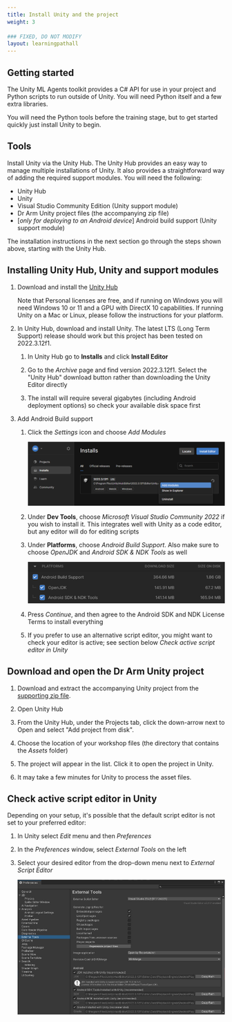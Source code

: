 ```yaml
---
title: Install Unity and the project
weight: 3

### FIXED, DO NOT MODIFY
layout: learningpathall
---
```


## Getting started

The Unity ML Agents toolkit provides a C# API for use in your project and Python scripts to run outside of Unity. You will need Python itself and a few extra libraries.

You will need the Python tools before the training stage, but to get started quickly just install Unity to begin.

## Tools

Install Unity via the Unity Hub. The Unity Hub provides an easy way to manage multiple installations of Unity. It also provides a straightforward way of adding the required support modules. You will need the following:

* Unity Hub
* Unity
* Visual Studio Community Edition (Unity support module)
* Dr Arm Unity project files (the accompanying zip file)
* [_only for deploying to an Android device_] Android build support (Unity support module)

The installation instructions in the next section go through the steps shown above, starting with the Unity Hub.

## Installing Unity Hub, Unity and support modules

1. Download and install the [Unity Hub](https://unity3d.com/get-unity/download?ref=personal)

    Note that Personal licenses are free, and if running on Windows you will need Windows 10 or 11 and a GPU with DirectX 10 capabilities. If running Unity on a Mac or Linux, please follow the instructions for your platform.

1. In Unity Hub, download and install Unity. The latest LTS (Long Term Support) release should work but this project has been tested on 2022.3.12f1.

    1. In Unity Hub go to **Installs** and click **Install Editor**

    1. Go to the _Archive_ page and find version 2022.3.12f1. Select the "Unity Hub" download button rather than downloading the Unity Editor directly

    1. The install will require several gigabytes (including Android deployment options) so check your available disk space first

1. Add Android Build support

    1. Click the _Settings_ icon and choose _Add Modules_

        ![Unity Hub Installs](images/UnityHubInstalls.png "Figure 1. List of Unity versions installed")

    1. Under **Dev Tools**, choose _Microsoft Visual Studio Community 2022_ if you wish to install it. This integrates well with Unity as a code editor, but any editor will do for editing scripts

    1. Under **Platforms**, choose _Android Build Support_. Also make sure to choose _OpenJDK_ and _Android SDK & NDK Tools_ as well

        ![Unity Hub Add Modules](images/unity-hub-add-modules.png "Figure 2. Tick the modules you want installed")

    1. Press _Continue_, and then agree to the Android SDK and NDK License Terms to install everything

    1. If you prefer to use an alternative script editor, you might want to check your editor is active; see section below _Check active script editor in Unity_

## Download and open the Dr Arm Unity project

1. Download and extract the accompanying Unity project from the [supporting zip file](../files/MLAgentsWorkshopSupportingFiles.zip).

1. Open Unity Hub

1. From the Unity Hub, under the Projects tab, click the down-arrow next to Open and select "Add project from disk".

1. Choose the location of your workshop files (the directory that contains the _Assets_ folder)

1. The project will appear in the list. Click it to open the project in Unity.

1. It may take a few minutes for Unity to process the asset files.

## Check active script editor in Unity

Depending on your setup, it's possible that the default script editor is not set to your preferred editor:

1. In Unity select _Edit_ menu and then _Preferences_

1. In the _Preferences_ window, select _External Tools_ on the left

1. Select your desired editor from the drop-down menu next to _External Script Editor_

    ![External script editor window](images/unity-external-script-editor.jpg "Figure 3. External tool options in Unity")
